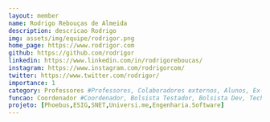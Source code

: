 ```yaml
---
layout: member
name: Rodrigo Rebouças de Almeida
description: descricao Rodrigo 
img: assets/img/equipe/rodrigor.png
home_page: https://www.rodrigor.com
github: https://github.com/rodrigor
linkedin: https://www.linkedin.com/in/rodrigoreboucas/
instagram: https://www.instagram.com/rodrigorcom/
twitter: https://www.twitter.com/rodrigor/
importance: 1
category: Professores #Professores, Colaboradores externos, Alunos, Ex-alunos
funcao: Coordenador #Coordenador, Bolsista Testador, Bolsista Dev, Technical Debt
projeto: [Phoebus,ESIG,SNET,Universi.me,Engenharia.Software]
---
```

